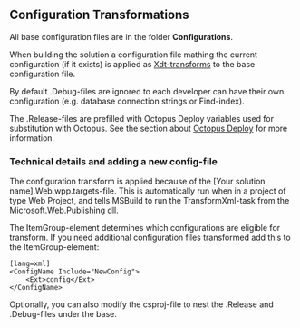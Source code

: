 ## Configuration Transformations

All base configuration files are in the folder **Configurations**.

When building the solution a configuration file mathing the current configuration (if it exists) is applied as [Xdt-transforms](https://msdn.microsoft.com/en-us/library/dd465326(v=vs.110).aspx) to the base configuration file.

By default .Debug-files are ignored to each developer can have their own configuration (e.g. database connection strings or Find-index).

The .Release-files are prefilled with Octopus Deploy variables used for substitution with Octopus.
See the section about [Octopus Deploy](octopus.html) for more information.

### Technical details and adding a new config-file
The configuration transform is applied because of the [Your solution name].Web.wpp.targets-file. This is automatically run when in a project of type Web Project, and tells MSBuild to run the TransformXml-task from the Microsoft.Web.Publishing dll.

The ItemGroup-element determines which configurations are eligible for transform. If you need additional configuration files transformed add this to the ItemGroup-element:

    [lang=xml]
    <ConfigName Include="NewConfig">
        <Ext>config</Ext>
    </ConfigName>

Optionally, you can also modify the csproj-file to nest the .Release and .Debug-files under the base.
